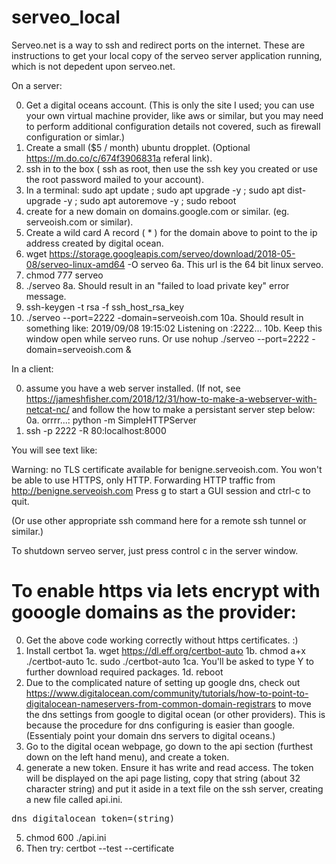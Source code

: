 # serveo_local

Serveo.net is a way to ssh and redirect ports on the internet. These are instructions to get your local copy of the serveo server application running, which is not depedent upon serveo.net.

On a server:

0. Get a digital oceans account.  (This is only the site I used; you can use your own virtual machine provider, like aws or similar, but you may need to perform additional configuration details not covered, such as firewall configuration or simlar.)
1. Create a small ($5 / month) ubuntu dropplet.  (Optional https://m.do.co/c/674f3906831a referal link).  
2. ssh in to the box ( ssh as root, then use the ssh key you created or use the root password mailed to your account).
3. In a terminal: sudo apt update ; sudo apt upgrade -y ; sudo apt dist-upgrade -y ; sudo apt autoremove -y ; sudo reboot
4. create for a new domain on domains.google.com or similar.  (eg. serveoish.com or similar).  
5. Create a wild card A record ( * ) for the domain above to point to the ip address created by digital ocean.
6. wget https://storage.googleapis.com/serveo/download/2018-05-08/serveo-linux-amd64 -O serveo 
6a. This url is the 64 bit linux serveo.
7. chmod 777 serveo
8. ./serveo 
8a. Should result in an "failed to load private key" error message.
9. ssh-keygen -t rsa -f ssh_host_rsa_key
10. ./serveo --port=2222 -domain=serveoish.com
10a. Should result in something like: 2019/09/08 19:15:02 Listening on :2222...
10b. Keep this window open while serveo runs.  Or use nohup ./serveo --port=2222 -domain=serveoish.com &

In a client:

0. assume you have a web server installed.  (If not, see https://jameshfisher.com/2018/12/31/how-to-make-a-webserver-with-netcat-nc/ and follow the how to make a persistant server step below:
0a. orrrr...:  python -m SimpleHTTPServer
1. ssh <digitalocean ip> -p 2222 -R 80:localhost:8000

You will see text like:

Warning: no TLS certificate available for benigne.serveoish.com. You won't be able to use HTTPS, only HTTP.
Forwarding HTTP traffic from http://benigne.serveoish.com
Press g to start a GUI session and ctrl-c to quit.

(Or use other appropriate ssh command here for a remote ssh tunnel or similar.)

To shutdown serveo server, just press control c in the server window.

# To enable https via lets encrypt with gooogle domains as the provider:

0. Get the above code working correctly without https certificates. :)
1. Install certbot 
1a. wget https://dl.eff.org/certbot-auto
1b. chmod a+x ./certbot-auto
1c. sudo ./certbot-auto 
1ca. You'll be asked to type Y to further download required packages.
1d. reboot
2. Due to the complicated nature of setting up google dns, check out https://www.digitalocean.com/community/tutorials/how-to-point-to-digitalocean-nameservers-from-common-domain-registrars to move the dns settings from google to digital ocean (or other providers).  This is because the procedure for dns configuring is easier than google.  (Essentialy point your domain dns servers to digital oceans.)
3. Go to the digital ocean webpage, go down to the api section (furthest down on the left hand menu), and create a token.
4. generate a new token.  Ensure it has write and read access.  The token will be displayed on the api page listing, copy that string (about 32 character string) and put it aside in a text file on the ssh server, creating a new file called api.ini.
<pre>
dns_digitalocean_token=(string)
</pre>
5. chmod 600 ./api.ini
5. Then try: certbot --test --certificate 

